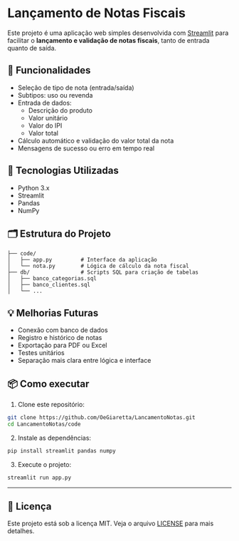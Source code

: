 
# Lançamento de Notas Fiscais

Este projeto é uma aplicação web simples desenvolvida com [Streamlit](https://streamlit.io/) para facilitar o **lançamento e validação de notas fiscais**, tanto de entrada quanto de saída.

## 🚀 Funcionalidades

- Seleção de tipo de nota (entrada/saída)
- Subtipos: uso ou revenda
- Entrada de dados:
  - Descrição do produto
  - Valor unitário
  - Valor do IPI
  - Valor total
- Cálculo automático e validação do valor total da nota
- Mensagens de sucesso ou erro em tempo real

## 🧠 Tecnologias Utilizadas

- Python 3.x
- Streamlit
- Pandas
- NumPy

## 🗂 Estrutura do Projeto

```
├── code/
│   ├── app.py         # Interface da aplicação
│   └── nota.py        # Lógica de cálculo da nota fiscal
├── db/                # Scripts SQL para criação de tabelas
│   ├── banco_categorias.sql
│   ├── banco_clientes.sql
│   └── ...
```

## 💡 Melhorias Futuras

- Conexão com banco de dados
- Registro e histórico de notas
- Exportação para PDF ou Excel
- Testes unitários
- Separação mais clara entre lógica e interface

## 📦 Como executar

1. Clone este repositório:

```bash
git clone https://github.com/OeGiaretta/LancamentoNotas.git
cd LancamentoNotas/code
```

2. Instale as dependências:

```bash
pip install streamlit pandas numpy
```

3. Execute o projeto:

```bash
streamlit run app.py
```

---

## 📄 Licença

Este projeto está sob a licença MIT. Veja o arquivo [LICENSE](../LICENSE) para mais detalhes.
```
